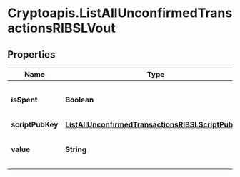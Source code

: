 # Cryptoapis.ListAllUnconfirmedTransactionsRIBSLVout

## Properties

Name | Type | Description | Notes
------------ | ------------- | ------------- | -------------
**isSpent** | **Boolean** | Defines whether the output is spent or not. | 
**scriptPubKey** | [**ListAllUnconfirmedTransactionsRIBSLScriptPubKey**](ListAllUnconfirmedTransactionsRIBSLScriptPubKey.md) |  | 
**value** | **String** | Represents the sent/received amount. | 


